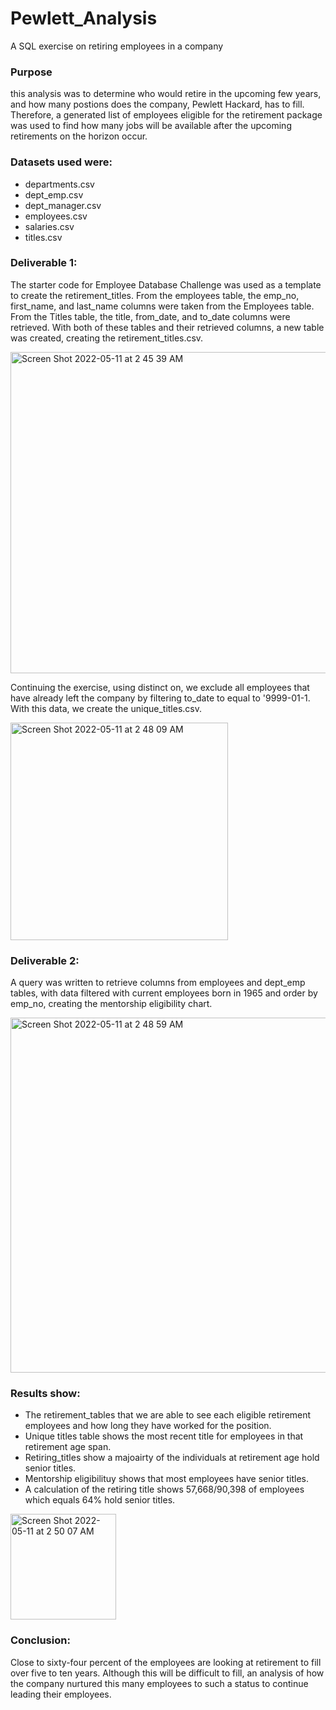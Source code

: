 # Pewlett_Analysis
A SQL exercise on retiring employees in a company


### Purpose
this analysis was to determine who would retire in the upcoming few years, and how many postions does the company, Pewlett Hackard, has to fill. Therefore, a generated list of employees eligible for the retirement package was used to find how many jobs will be available after the upcoming retirements on the horizon occur.

### Datasets used were: 
* departments.csv 
* dept_emp.csv 
* dept_manager.csv
* employees.csv
* salaries.csv
* titles.csv

### Deliverable 1: 
The starter code for Employee Database Challenge was used as a template to create the retirement_titles. From the employees table, the emp_no, first_name, and last_name columns were taken from the Employees table. From the Titles table, the title, from_date, and to_date columns were retrieved. With both of these tables and their retrieved columns, a new table was created, creating the retirement_titles.csv.


<img width="514" alt="Screen Shot 2022-05-11 at 2 45 39 AM" src="https://user-images.githubusercontent.com/102098068/167796475-d7550ad1-bb0d-4b58-b72c-a55449d7d574.png">


Continuing the exercise, using distinct on, we exclude all employees that have already left the company by filtering to_date to equal to '9999-01-1. With this data, we create the unique_titles.csv.


<img width="348" alt="Screen Shot 2022-05-11 at 2 48 09 AM" src="https://user-images.githubusercontent.com/102098068/167796741-ca6e00d7-0f86-4bb7-864c-fa6ec20e51c2.png">

### Deliverable 2: 
A query was written to retrieve columns from employees and dept_emp tables, with data filtered with current employees born in 1965 and order by emp_no, creating the mentorship eligibility chart.

<img width="568" alt="Screen Shot 2022-05-11 at 2 48 59 AM" src="https://user-images.githubusercontent.com/102098068/167796961-3060c1a2-5daf-4a80-8a47-a99300f4bd5a.png">

### Results show: 
* The retirement_tables that we are able to see each eligible retirement employees and how long they have worked for the position. 
* Unique titles table shows the most recent title for employees in that retirement age span.
* Retiring_titles show a majoairty of the individuals at retirement age hold senior titles. 
* Mentorship eligibilituy shows that most employees have senior titles. 
* A calculation of the retiring title shows 57,668/90,398 of employees which equals 64% hold senior titles.
 
<img width="169" alt="Screen Shot 2022-05-11 at 2 50 07 AM" src="https://user-images.githubusercontent.com/102098068/167797181-3d8942d2-2b03-46b2-bc14-8eed4058c536.png">

### Conclusion:
Close to sixty-four percent of the employees are looking at retirement to fill over five to ten years. Although this will be difficult to fill, an analysis of how the company nurtured this many employees to such a status to continue leading their employees. 
